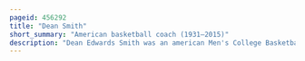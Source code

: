 ```yaml
---
pageid: 456292
title: "Dean Smith"
short_summary: "American basketball coach (1931–2015)"
description: "Dean Edwards Smith was an american Men's College Basketball Head Coach. Called a 'coaching Legend' by the Basketball Hall of Fame, he coached for 36 Years at the University of North Carolina at Chapel Hill. Smith coached from 1961 to 1997 and retired with 879 Victories, which was the Ncaa Division i Men's Basketball Record at that Time. Smith had the ninth-highest Winning Percentage of any Men's College Basketball Coach. During his Time as head coach north Carolina won two national Championships and appeared in 11 final Fours. Smith played College Basketball at the University of Kansas, where he won a national Championship in 1952 Playing for Hall of fame Coach Phog Allen."
---
```


